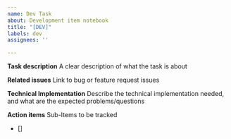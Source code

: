 ```yaml
---
name: Dev Task
about: Development item notebook
title: "[DEV]"
labels: dev
assignees: ''

---
```


**Task description**
A clear description of what the task is about

**Related issues**
Link to bug or feature request issues

**Technical Implementation**
Describe the technical implementation needed, and what are the expected problems/questions 

**Action items**
Sub-Items to be tracked
- []
